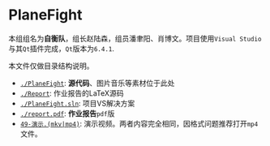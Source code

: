 # PlaneFight

本组组名为**自衡队**，组长赵陆森，组员潘聿阳、肖博文。项目使用`Visual Studio`与其`Qt`插件完成，`Qt`版本为`6.4.1`.

本文件仅做目录结构说明。
- [`./PlaneFight`](./PlaneFight): **源代码**、图片音乐等素材位于此处
- [`./Report`](./Report): 作业报告的LaTeX源码
- [`./PlaneFight.sln`](./PlaneFight.sln): 项目VS解决方案
- [`./report.pdf`](./report.pdf): **作业报告**`pdf`版
- [`49-演示.(mkv|mp4)`](./49-演示.mp4): 演示视频。两者内容完全相同，因格式问题推荐打开`mp4`文件。
